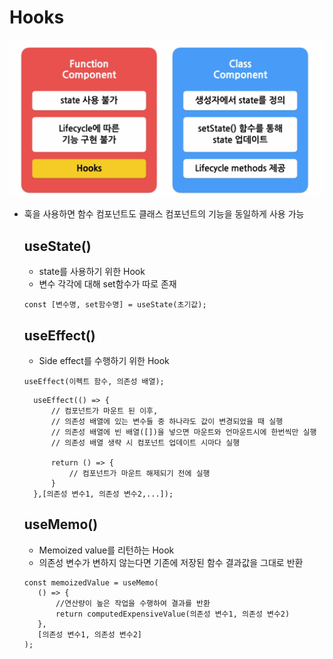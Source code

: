# Hooks

![Alt text](image.png)

- 훅을 사용하면 함수 컴포넌트도 클래스 컴포넌트의 기능을 동일하게 사용 가능

  ## useState()

  - state를 사용하기 위한 Hook
  - 변수 각각에 대해 set함수가 따로 존재

  ```
  const [변수명, set함수명] = useState(초기값);
  ```

  ## useEffect()

  - Side effect를 수행하기 위한 Hook

  ```
  useEffect(이펙트 함수, 의존성 배열);
  ```

  ```
    useEffect(() => {
        // 컴포넌트가 마운트 된 이후,
        // 의존성 배열에 있는 변수들 중 하나라도 값이 변경되었을 때 실행
        // 의존성 배열에 빈 배열([])을 넣으면 마운트와 언마운트시에 한번씩만 실행
        // 의존성 배열 생략 시 컴포넌트 업데이트 시마다 실행

        return () => {
            // 컴포넌트가 마운트 해제되기 전에 실행
        }
    },[의존성 변수1, 의존성 변수2,...]);
  ```

  ## useMemo()

  - Memoized value를 리턴하는 Hook
  - 의존성 변수가 변하지 않는다면 기존에 저장된 함수 결과값을 그대로 반환

  ```
  const memoizedValue = useMemo(
     () => {
         //연산량이 높은 작업을 수행하여 결과를 반환
         return computedExpensiveValue(의존성 변수1, 의존성 변수2)
     },
     [의존성 변수1, 의존성 변수2]
  );
  ```
